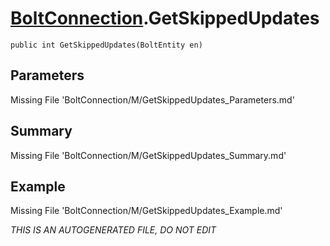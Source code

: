 # [BoltConnection](Types/BoltConnection.md).GetSkippedUpdates
`public int GetSkippedUpdates(BoltEntity en)`
## Parameters
Missing File 'BoltConnection/M/GetSkippedUpdates_Parameters.md'
## Summary
Missing File 'BoltConnection/M/GetSkippedUpdates_Summary.md'
## Example
Missing File 'BoltConnection/M/GetSkippedUpdates_Example.md'

*THIS IS AN AUTOGENERATED FILE, DO NOT EDIT*
